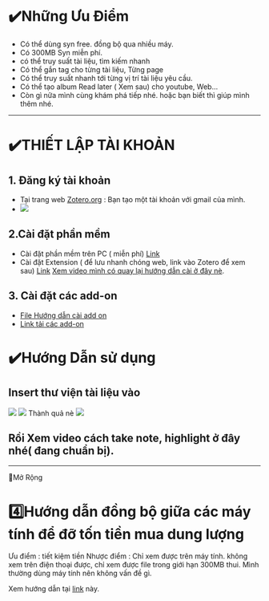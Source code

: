 # ✔️Những Ưu Điểm

 - Có thể dùng syn free. đồng bộ qua nhiều máy.
 - Có 300MB Syn miễn phí.
 - có thể truy suất tài liệu, tìm kiếm nhanh
 - Có thể gắn tag cho từng tài liệu, Từng page
 - Có thể truy suất nhanh tới từng vị trí tài liệu yêu cầu.
 - Có thể tạo album Read later ( Xem sau) cho youtube, Web...
 - Còn gì nữa mình cùng khám phá tiếp nhé. hoặc bạn biết thì giúp mình thêm nhé.
---
# ✔️THIẾT LẬP TÀI KHOẢN
## 1. Đăng ký tài khoản
- Tại trang web [Zotero.org](https://www.zotero.org/) : Bạn tạo một tài khoản với gmail của mình.
- ![](https://i.imgur.com/Osdp9W9.png)

## 2.Cài đặt phần mềm
- Cài đặt phần mềm trên PC ( miễn phí)  [Link](https://www.zotero.org/)
 - Cài đặt Extension ( để lưu nhanh chóng web, link vào Zotero để xem sau) [Link](https://www.zotero.org/download/connectors)
[Xem video mình có quay lại hướng dẫn cài ở đây nè](https://www.youtube.com/watch?v=_IvWjZpCzcE).
## 3. Cài đặt các add-on
- [File Hướng dẫn cài add on](https://drive.google.com/file/d/1MQAFQa_KO0oj_r_8ofPIiLQqr-FpahGp/view?usp=drive_link)
- [Link tải các add-on](https://drive.google.com/drive/folders/12mPZa-oc3fF9TpwKsN6mkSeDGqjL3mcX?usp=drive_link)
# ✔️Hướng Dẫn sử dụng

## Insert thư viện tài liệu vào

![](https://i.imgur.com/waUcCVf.png)
![](https://i.imgur.com/4aoyMep.png)
Thành quả nè
![](https://i.imgur.com/MOMvzWl.png)
## Rồi Xem video cách take note, highlight ở đây nhé( đang chuẩn bị).
---
🚩Mở Rộng
# 4️⃣Hướng dẫn đồng bộ giữa các máy tính để đỡ tốn tiền mua dung lượng
 Ưu điểm : tiết kiệm tiền
Nhược điểm : Chỉ xem được trên máy tính. không xem trên điện thoại được, chỉ xem được file trong giới hạn 300MB thui.
Mình thường dùng máy tính nên không vấn đề gì.

Xem hướng dẫn tại [link](https://jsp.ellpeck.de#d152959b) này.
